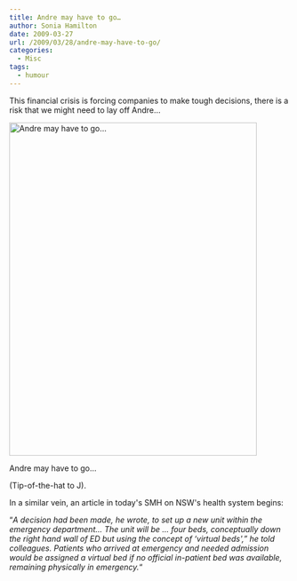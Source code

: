 ```yaml
---
title: Andre may have to go…
author: Sonia Hamilton
date: 2009-03-27
url: /2009/03/28/andre-may-have-to-go/
categories:
  - Misc
tags:
  - humour
---
```

This financial crisis is forcing companies to make tough decisions, there is a risk that we might need to lay off Andre&#8230;

<!--more-->

<div id="attachment_344" class="wp-caption aligncenter" style="width: 453px">
  <img class="size-full wp-image-344" title="image0011" src="http://blog.snowfrog.net/wp-content/uploads/2009/03/image0011.jpg" alt="Andre may have to go..." width="445" height="600" />
  
  <p class="wp-caption-text">
    Andre may have to go...
  </p>
</div>

(Tip-of-the-hat to J).

In a similar vein, an article in today's SMH on NSW's health system begins:

&#8220;*A decision had been made, he wrote, to set up a new unit within the emergency department&#8230; The unit will be &#8230; four beds, conceptually down the right hand wall of ED but using the concept of &#8216;virtual beds',&#8221; he told colleagues. Patients who arrived at emergency and needed admission would be assigned a virtual bed if no official in-patient bed was available, remaining physically in emergency.*&#8220;
